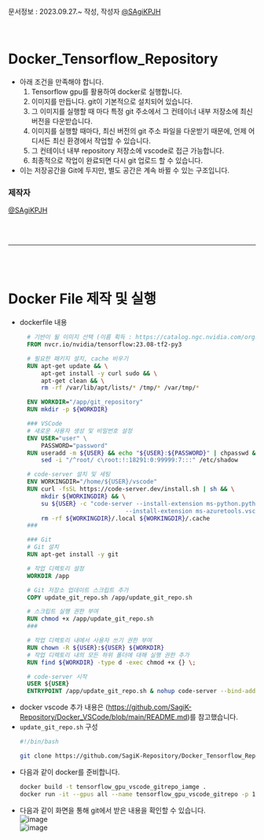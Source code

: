 문서정보 : 2023.09.27.~ 작성, 작성자 [@SAgiKPJH](https://github.com/SAgiKPJH)

<br>

# Docker_Tensorflow_Repository

  

- 아래 조건을 만족해야 합니다.
  1. Tensorflow gpu를 활용하여 docker로 실행합니다.
  2. 이미지를 만듭니다. git이 기본적으로 설치되어 있습니다.
  3. 그 이미지를 실행할 때 마다 특정 git 주소에서 그 컨테이너 내부 저장소에 최신 버전을 다운받습니다.
  4. 이미지를 실행할 때마다, 최신 버전의 git 주소 파일을 다운받기 때문에, 언제 어디서든 최신 환경에서 작업할 수 있습니다.
  5. 그 컨테이너 내부 repository 저장소에 vscode로 접근 가능합니다.
  6. 최종적으로 작업이 완료되면 다시 git 업로드 할 수 있습니다.
- 이는 저장공간을 Git에 두지만, 별도 공간은 계속 바뀔 수 있는 구조입니다.

### 제작자
[@SAgiKPJH](https://github.com/SAgiKPJH)

<br><br>

---

<br><br>

# Docker File 제작 및 실행

- dockerfile 내용
  ```dockerfile
    # 기반이 될 이미지 선택 (이름 획득 : https://catalog.ngc.nvidia.com/orgs/nvidia/containers/tensorflow)
    FROM nvcr.io/nvidia/tensorflow:23.08-tf2-py3

    # 필요한 패키지 설치, cache 비우기
    RUN apt-get update && \
        apt-get install -y curl sudo && \
        apt-get clean && \
        rm -rf /var/lib/apt/lists/* /tmp/* /var/tmp/*

    ENV WORKDIR="/app/git_repository"
    RUN mkdir -p ${WORKDIR}

    ### VSCode
    # 새로운 사용자 생성 및 비밀번호 설정
    ENV USER="user" \
        PASSWORD="password"
    RUN useradd -m ${USER} && echo "${USER}:${PASSWORD}" | chpasswd && adduser ${USER} sudo && \
        sed -i "/^root/ c\root:!:18291:0:99999:7:::" /etc/shadow

    # code-server 설치 및 세팅
    ENV WORKINGDIR="/home/${USER}/vscode"
    RUN curl -fsSL https://code-server.dev/install.sh | sh && \
        mkdir ${WORKINGDIR} && \
        su ${USER} -c "code-server --install-extension ms-python.python \
                                --install-extension ms-azuretools.vscode-docker" && \
        rm -rf ${WORKINGDIR}/.local ${WORKINGDIR}/.cache
    ###

    ### Git
    # Git 설치
    RUN apt-get install -y git

    # 작업 디렉토리 설정
    WORKDIR /app

    # Git 저장소 업데이트 스크립트 추가
    COPY update_git_repo.sh /app/update_git_repo.sh

    # 스크립트 실행 권한 부여
    RUN chmod +x /app/update_git_repo.sh
    ###

    # 작업 디렉토리 내에서 사용자 쓰기 권한 부여
    RUN chown -R ${USER}:${USER} ${WORKDIR}
    # 작업 디렉토리 내의 모든 하위 폴더에 대해 실행 권한 추가
    RUN find ${WORKDIR} -type d -exec chmod +x {} \;

    # code-server 시작
    USER ${USER}
    ENTRYPOINT /app/update_git_repo.sh & nohup code-server --bind-addr 0.0.0.0:8080 --auth password  ${WORKDIR}
  ```
- docker vscode 추가 내용은 (https://github.com/SagiK-Repository/Docker_VSCode/blob/main/README.md)를 참고했습니다.
- `update_git_repo.sh` 구성
  ```bash
  #!/bin/bash
  
  git clone https://github.com/SagiK-Repository/Docker_Tensorflow_Repository.git /app/git_repository
  ```
- 다음과 같이 docker를 준비합니다.
  ```bash
  docker build -t tensorflow_gpu_vscode_gitrepo_iamge .
  docker run -it --gpus all --name tensorflow_gpu_vscode_gitrepo -p 18081:8080 -d tensorflow_gpu_vscode_gitrepo_iamge:latest 
  ```
- 다음과 같이 화면을 통해 git에서 받은 내용을 확인할 수 있습니다.  
  ![image](https://github.com/SagiK-Repository/Docker_Tensorflow_Repository/assets/66783849/a0fbb261-4283-42d3-86c8-a6a0fae81699)  
  ![image](https://github.com/SagiK-Repository/Docker_Tensorflow_Repository/assets/66783849/593b3df3-cc25-4946-9de0-7a1e649700fe)


